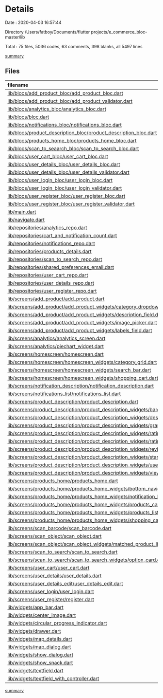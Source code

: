 # Details

Date : 2020-04-03 16:57:44

Directory /Users/fatboy/Documents/flutter projects/e_commerce_bloc-master/lib

Total : 75 files,  5036 codes, 63 comments, 398 blanks, all 5497 lines

[summary](results.md)

## Files
| filename | language | code | comment | blank | total |
| :--- | :--- | ---: | ---: | ---: | ---: |
| [lib/blocs/add_product_bloc/add_product_bloc.dart](/lib/blocs/add_product_bloc/add_product_bloc.dart) | Dart | 98 | 3 | 11 | 112 |
| [lib/blocs/add_product_bloc/add_product_validator.dart](/lib/blocs/add_product_bloc/add_product_validator.dart) | Dart | 40 | 0 | 6 | 46 |
| [lib/blocs/analytics_bloc/analytics_bloc.dart](/lib/blocs/analytics_bloc/analytics_bloc.dart) | Dart | 24 | 3 | 8 | 35 |
| [lib/blocs/bloc.dart](/lib/blocs/bloc.dart) | Dart | 18 | 3 | 8 | 29 |
| [lib/blocs/notifications_bloc/notifications_bloc.dart](/lib/blocs/notifications_bloc/notifications_bloc.dart) | Dart | 26 | 3 | 10 | 39 |
| [lib/blocs/product_description_bloc/product_description_bloc.dart](/lib/blocs/product_description_bloc/product_description_bloc.dart) | Dart | 67 | 3 | 16 | 86 |
| [lib/blocs/products_home_bloc/products_home_bloc.dart](/lib/blocs/products_home_bloc/products_home_bloc.dart) | Dart | 47 | 3 | 13 | 63 |
| [lib/blocs/scan_to_seaarch_bloc/scan_to_search_bloc.dart](/lib/blocs/scan_to_seaarch_bloc/scan_to_search_bloc.dart) | Dart | 29 | 3 | 9 | 41 |
| [lib/blocs/user_cart_bloc/user_cart_bloc.dart](/lib/blocs/user_cart_bloc/user_cart_bloc.dart) | Dart | 35 | 3 | 11 | 49 |
| [lib/blocs/user_details_bloc/user_details_bloc.dart](/lib/blocs/user_details_bloc/user_details_bloc.dart) | Dart | 85 | 3 | 11 | 99 |
| [lib/blocs/user_details_bloc/user_details_validator.dart](/lib/blocs/user_details_bloc/user_details_validator.dart) | Dart | 40 | 0 | 5 | 45 |
| [lib/blocs/user_login_bloc/user_login_bloc.dart](/lib/blocs/user_login_bloc/user_login_bloc.dart) | Dart | 36 | 3 | 9 | 48 |
| [lib/blocs/user_login_bloc/user_login_validator.dart](/lib/blocs/user_login_bloc/user_login_validator.dart) | Dart | 24 | 0 | 4 | 28 |
| [lib/blocs/user_register_bloc/user_register_bloc.dart](/lib/blocs/user_register_bloc/user_register_bloc.dart) | Dart | 31 | 3 | 8 | 42 |
| [lib/blocs/user_register_bloc/user_register_validator.dart](/lib/blocs/user_register_bloc/user_register_validator.dart) | Dart | 30 | 0 | 5 | 35 |
| [lib/main.dart](/lib/main.dart) | Dart | 63 | 0 | 11 | 74 |
| [lib/navigate.dart](/lib/navigate.dart) | Dart | 4 | 0 | 1 | 5 |
| [lib/repositories/analytics_repo.dart](/lib/repositories/analytics_repo.dart) | Dart | 87 | 0 | 7 | 94 |
| [lib/repositories/cart_and_notification_count.dart](/lib/repositories/cart_and_notification_count.dart) | Dart | 11 | 0 | 1 | 12 |
| [lib/repositories/notifications_repo.dart](/lib/repositories/notifications_repo.dart) | Dart | 74 | 0 | 11 | 85 |
| [lib/repositories/products_details.dart](/lib/repositories/products_details.dart) | Dart | 260 | 4 | 26 | 290 |
| [lib/repositories/scan_to_search_repo.dart](/lib/repositories/scan_to_search_repo.dart) | Dart | 65 | 0 | 7 | 72 |
| [lib/repositories/shared_preferences_email.dart](/lib/repositories/shared_preferences_email.dart) | Dart | 12 | 0 | 2 | 14 |
| [lib/repositories/user_cart_repo.dart](/lib/repositories/user_cart_repo.dart) | Dart | 48 | 0 | 9 | 57 |
| [lib/repositories/user_details_repo.dart](/lib/repositories/user_details_repo.dart) | Dart | 70 | 0 | 8 | 78 |
| [lib/repositories/user_register_repo.dart](/lib/repositories/user_register_repo.dart) | Dart | 18 | 0 | 5 | 23 |
| [lib/screens/add_product/add_product.dart](/lib/screens/add_product/add_product.dart) | Dart | 175 | 0 | 13 | 188 |
| [lib/screens/add_product/add_product_widgets/category_dropdown_menu.dart](/lib/screens/add_product/add_product_widgets/category_dropdown_menu.dart) | Dart | 120 | 0 | 5 | 125 |
| [lib/screens/add_product/add_product_widgets/description_field.dart](/lib/screens/add_product/add_product_widgets/description_field.dart) | Dart | 39 | 0 | 1 | 40 |
| [lib/screens/add_product/add_product_widgets/image_picker.dart](/lib/screens/add_product/add_product_widgets/image_picker.dart) | Dart | 72 | 0 | 5 | 77 |
| [lib/screens/add_product/add_product_widgets/labels_field.dart](/lib/screens/add_product/add_product_widgets/labels_field.dart) | Dart | 30 | 0 | 2 | 32 |
| [lib/screens/analytics/analytics_screen.dart](/lib/screens/analytics/analytics_screen.dart) | Dart | 136 | 0 | 6 | 142 |
| [lib/screens/analytics/piechart_widget.dart](/lib/screens/analytics/piechart_widget.dart) | Dart | 22 | 0 | 1 | 23 |
| [lib/screens/homescreen/homescreen.dart](/lib/screens/homescreen/homescreen.dart) | Dart | 80 | 0 | 4 | 84 |
| [lib/screens/homescreen/homescreen_widgets/category_grid.dart](/lib/screens/homescreen/homescreen_widgets/category_grid.dart) | Dart | 36 | 0 | 2 | 38 |
| [lib/screens/homescreen/homescreen_widgets/search_bar.dart](/lib/screens/homescreen/homescreen_widgets/search_bar.dart) | Dart | 27 | 0 | 1 | 28 |
| [lib/screens/homescreen/homescreen_widgets/shopping_cart.dart](/lib/screens/homescreen/homescreen_widgets/shopping_cart.dart) | Dart | 30 | 0 | 1 | 31 |
| [lib/screens/notification_description/notification_description.dart](/lib/screens/notification_description/notification_description.dart) | Dart | 78 | 0 | 5 | 83 |
| [lib/screens/notifications_list/notifications_list.dart](/lib/screens/notifications_list/notifications_list.dart) | Dart | 118 | 23 | 8 | 149 |
| [lib/screens/product_description/product_description.dart](/lib/screens/product_description/product_description.dart) | Dart | 235 | 0 | 8 | 243 |
| [lib/screens/product_description/product_description_widgets/barcode.dart](/lib/screens/product_description/product_description_widgets/barcode.dart) | Dart | 8 | 0 | 1 | 9 |
| [lib/screens/product_description/product_description_widgets/description.dart](/lib/screens/product_description/product_description_widgets/description.dart) | Dart | 147 | 0 | 4 | 151 |
| [lib/screens/product_description/product_description_widgets/graph.dart](/lib/screens/product_description/product_description_widgets/graph.dart) | Dart | 66 | 0 | 1 | 67 |
| [lib/screens/product_description/product_description_widgets/rating_dialog.dart](/lib/screens/product_description/product_description_widgets/rating_dialog.dart) | Dart | 64 | 0 | 1 | 65 |
| [lib/screens/product_description/product_description_widgets/ratings.dart](/lib/screens/product_description/product_description_widgets/ratings.dart) | Dart | 110 | 0 | 2 | 112 |
| [lib/screens/product_description/product_description_widgets/reviews.dart](/lib/screens/product_description/product_description_widgets/reviews.dart) | Dart | 82 | 0 | 4 | 86 |
| [lib/screens/product_description/product_description_widgets/stars.dart](/lib/screens/product_description/product_description_widgets/stars.dart) | Dart | 13 | 0 | 1 | 14 |
| [lib/screens/product_description/product_description_widgets/user_review.dart](/lib/screens/product_description/product_description_widgets/user_review.dart) | Dart | 85 | 0 | 4 | 89 |
| [lib/screens/product_description/product_description_widgets/view_count.dart](/lib/screens/product_description/product_description_widgets/view_count.dart) | Dart | 34 | 0 | 1 | 35 |
| [lib/screens/products_home/products_home.dart](/lib/screens/products_home/products_home.dart) | Dart | 135 | 0 | 7 | 142 |
| [lib/screens/products_home/products_home_widgets/bottom_navigation.dart](/lib/screens/products_home/products_home_widgets/bottom_navigation.dart) | Dart | 153 | 3 | 12 | 168 |
| [lib/screens/products_home/products_home_widgets/notification_badge.dart](/lib/screens/products_home/products_home_widgets/notification_badge.dart) | Dart | 28 | 0 | 1 | 29 |
| [lib/screens/products_home/products_home_widgets/products_carousel.dart](/lib/screens/products_home/products_home_widgets/products_carousel.dart) | Dart | 70 | 0 | 1 | 71 |
| [lib/screens/products_home/products_home_widgets/products_list.dart](/lib/screens/products_home/products_home_widgets/products_list.dart) | Dart | 60 | 0 | 1 | 61 |
| [lib/screens/products_home/products_home_widgets/shopping_cart_badge.dart](/lib/screens/products_home/products_home_widgets/shopping_cart_badge.dart) | Dart | 28 | 0 | 1 | 29 |
| [lib/screens/scan_barcode/scan_barcode.dart](/lib/screens/scan_barcode/scan_barcode.dart) | Dart | 97 | 0 | 5 | 102 |
| [lib/screens/scan_object/scan_object.dart](/lib/screens/scan_object/scan_object.dart) | Dart | 103 | 0 | 6 | 109 |
| [lib/screens/scan_object/scan_object_widgets/matched_product_list.dart](/lib/screens/scan_object/scan_object_widgets/matched_product_list.dart) | Dart | 65 | 0 | 1 | 66 |
| [lib/screens/scan_to_search/scan_to_search.dart](/lib/screens/scan_to_search/scan_to_search.dart) | Dart | 43 | 0 | 5 | 48 |
| [lib/screens/scan_to_search/scan_to_search_widgets/option_card.dart](/lib/screens/scan_to_search/scan_to_search_widgets/option_card.dart) | Dart | 44 | 0 | 1 | 45 |
| [lib/screens/user_cart/user_cart.dart](/lib/screens/user_cart/user_cart.dart) | Dart | 157 | 0 | 5 | 162 |
| [lib/screens/user_details/user_details.dart](/lib/screens/user_details/user_details.dart) | Dart | 157 | 0 | 6 | 163 |
| [lib/screens/user_details_edit/user_details_edit.dart](/lib/screens/user_details_edit/user_details_edit.dart) | Dart | 149 | 0 | 6 | 155 |
| [lib/screens/user_login/user_login.dart](/lib/screens/user_login/user_login.dart) | Dart | 133 | 0 | 10 | 143 |
| [lib/screens/user_register/register.dart](/lib/screens/user_register/register.dart) | Dart | 108 | 0 | 6 | 114 |
| [lib/widgets/app_bar.dart](/lib/widgets/app_bar.dart) | Dart | 13 | 0 | 1 | 14 |
| [lib/widgets/center_image.dart](/lib/widgets/center_image.dart) | Dart | 27 | 0 | 1 | 28 |
| [lib/widgets/circular_progress_indicator.dart](/lib/widgets/circular_progress_indicator.dart) | Dart | 16 | 0 | 1 | 17 |
| [lib/widgets/drawer.dart](/lib/widgets/drawer.dart) | Dart | 91 | 0 | 4 | 95 |
| [lib/widgets/map_details.dart](/lib/widgets/map_details.dart) | Dart | 78 | 0 | 3 | 81 |
| [lib/widgets/map_dialog.dart](/lib/widgets/map_dialog.dart) | Dart | 64 | 0 | 7 | 71 |
| [lib/widgets/show_dialog.dart](/lib/widgets/show_dialog.dart) | Dart | 16 | 0 | 1 | 17 |
| [lib/widgets/show_snack.dart](/lib/widgets/show_snack.dart) | Dart | 11 | 0 | 1 | 12 |
| [lib/widgets/textfield.dart](/lib/widgets/textfield.dart) | Dart | 21 | 0 | 1 | 22 |
| [lib/widgets/textfield_with_controller.dart](/lib/widgets/textfield_with_controller.dart) | Dart | 20 | 0 | 1 | 21 |

[summary](results.md)